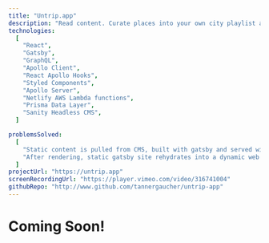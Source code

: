 ```yaml
---
title: "Untrip.app"
description: "Read content. Curate places into your own city playlist and share it on social media."
technologies:
  [
    "React",
    "Gatsby",
    "GraphQL",
    "Apollo Client",
    "React Apollo Hooks",
    "Styled Components",
    "Apollo Server",
    "Netlify AWS Lambda functions",
    "Prisma Data Layer",
    "Sanity Headless CMS",
  ]

problemsSolved:
  [
    "Static content is pulled from CMS, built with gatsby and served with CDN for quick page load.",
    "After rendering, static gatsby site rehydrates into a dynamic web app with authentication, serverless functions, database.",
  ]
projectUrl: "https://untrip.app"
screenRecordingUrl: "https://player.vimeo.com/video/316741004"
githubRepo: "http://www.github.com/tannergaucher/untrip-app"
---
```


# Coming Soon!
